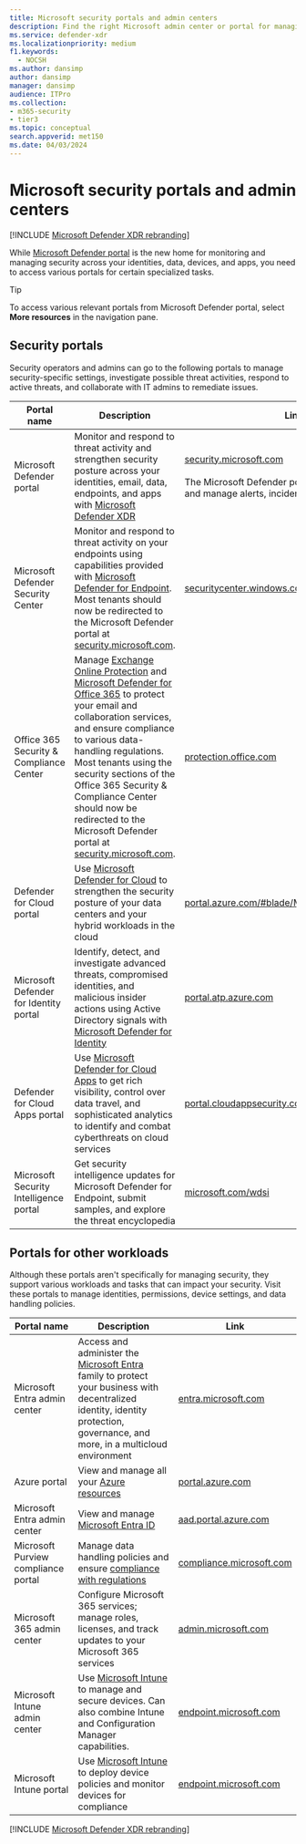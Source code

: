 ```yaml
---
title: Microsoft security portals and admin centers
description: Find the right Microsoft admin center or portal for managing various services related to Microsoft 365 security.
ms.service: defender-xdr
ms.localizationpriority: medium
f1.keywords:
  - NOCSH
ms.author: dansimp
author: dansimp
manager: dansimp
audience: ITPro
ms.collection: 
- m365-security
- tier3
ms.topic: conceptual
search.appverid: met150
ms.date: 04/03/2024
---
```


# Microsoft security portals and admin centers

[!INCLUDE [Microsoft Defender XDR rebranding](../includes/microsoft-defender.md)]

While [Microsoft Defender portal](microsoft-365-defender-portal.md) is the new home for monitoring and managing security across your identities, data, devices, and apps, you need to access various portals for certain specialized tasks.

> [!TIP]
> To access various relevant portals from Microsoft Defender portal, select **More resources** in the navigation pane.

## Security portals

Security operators and admins can go to the following portals to manage security-specific settings, investigate possible threat activities, respond to active threats, and collaborate with IT admins to remediate issues.

| Portal name | Description | Link |
|---|---|---|
| Microsoft Defender portal | Monitor and respond to threat activity and strengthen security posture across your identities, email, data, endpoints, and apps with [Microsoft Defender XDR](microsoft-365-defender.md) | [security.microsoft.com](https://security.microsoft.com/)  <br/><br/>The Microsoft Defender portal is where you view and manage alerts, incidents, settings, and more. |
| Microsoft Defender Security Center | Monitor and respond to threat activity on your endpoints using capabilities provided with [Microsoft Defender for Endpoint](/microsoft-365/security/defender-endpoint/microsoft-defender-endpoint).  Most tenants should now be redirected to the Microsoft Defender portal at [security.microsoft.com](https://security.microsoft.com/).  | [securitycenter.windows.com](https://securitycenter.windows.com) |
| Office 365 Security & Compliance Center | Manage [Exchange Online Protection](../office-365-security/eop-about.md) and [Microsoft Defender for Office 365](/microsoft-365/security/office-365-security/defender-for-office-365) to protect your email and collaboration services, and ensure compliance to various data-handling regulations.  Most tenants using the security sections of the Office 365 Security & Compliance Center should now be redirected to the Microsoft Defender portal at [security.microsoft.com](https://security.microsoft.com/). | [protection.office.com](https://protection.office.com) |
| Defender for Cloud portal | Use [Microsoft Defender for Cloud](/azure/security-center/security-center-intro) to strengthen the security posture of your data centers and your hybrid workloads in the cloud | [portal.azure.com/#blade/Microsoft_Azure_Security](https://portal.azure.com/#blade/Microsoft_Azure_Security/SecurityMenuBlade/0) |
| Microsoft Defender for Identity portal | Identify, detect, and investigate advanced threats, compromised identities, and malicious insider actions using Active Directory signals with [Microsoft Defender for Identity](/azure-advanced-threat-protection/what-is-atp) | [portal.atp.azure.com](https://portal.atp.azure.com/) |
| Defender for Cloud Apps portal | Use [Microsoft Defender for Cloud Apps](/cloud-app-security/what-is-cloud-app-security) to get rich visibility, control over data travel, and sophisticated analytics to identify and combat cyberthreats on cloud services | [portal.cloudappsecurity.com](https://portal.cloudappsecurity.com/) |
| Microsoft Security Intelligence portal | Get security intelligence updates for Microsoft Defender for Endpoint, submit samples, and explore the threat encyclopedia | [microsoft.com/wdsi](https://microsoft.com/wdsi) |

## Portals for other workloads

Although these portals aren't specifically for managing security, they support various workloads and tasks that can impact your security. Visit these portals to manage identities, permissions, device settings, and data handling policies.

| Portal name | Description | Link |
|---|---|---|
| Microsoft Entra admin center | Access and administer the [Microsoft Entra](/entra) family to protect your business with decentralized identity, identity protection, governance, and more, in a multicloud environment | [entra.microsoft.com](https://entra.microsoft.com/) |
| Azure portal | View and manage all your [Azure resources](/azure/azure-resource-manager/management/overview)  | [portal.azure.com](https://portal.azure.com/) |
| Microsoft Entra admin center | View and manage [Microsoft Entra ID](/azure/active-directory/fundamentals/active-directory-whatis) | [aad.portal.azure.com](https://aad.portal.azure.com/) |
| Microsoft Purview compliance portal | Manage data handling policies and ensure [compliance with regulations](/compliance/regulatory/offering-home) | [compliance.microsoft.com](https://compliance.microsoft.com/) |
| Microsoft 365 admin center | Configure Microsoft 365 services; manage roles, licenses, and track updates to your Microsoft 365 services | [admin.microsoft.com](https://go.microsoft.com/fwlink/p/?linkid=2166757) |
| Microsoft Intune admin center | Use [Microsoft Intune](/mem/intune/fundamentals/what-is-intune) to manage and secure devices. Can also combine Intune and Configuration Manager capabilities. | [endpoint.microsoft.com](https://endpoint.microsoft.com/) |
| Microsoft Intune portal | Use [Microsoft Intune](/intune/fundamentals/what-is-intune) to deploy device policies and monitor devices for compliance | [endpoint.microsoft.com](https://endpoint.microsoft.com/#blade/Microsoft_Intune_DeviceSettings/DevicesMenu/overview) |


[!INCLUDE [Microsoft Defender XDR rebranding](../../includes/defender-m3d-techcommunity.md)]
